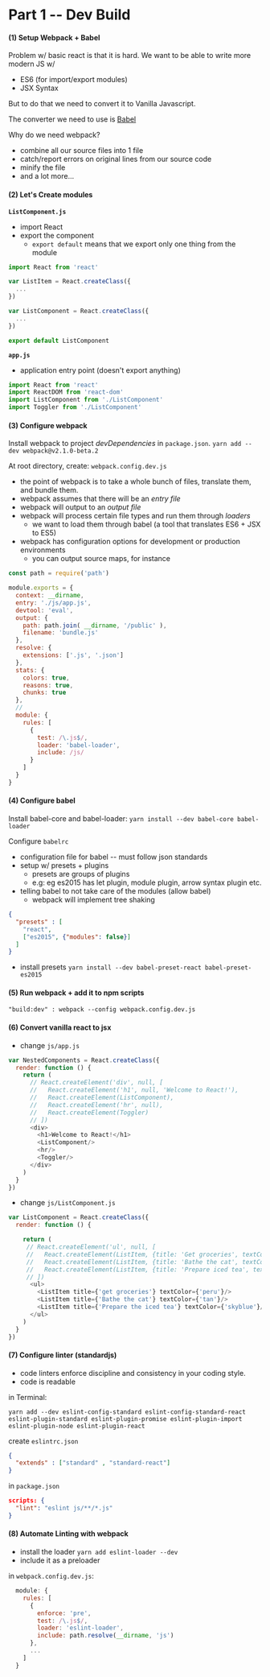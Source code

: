 # Part 1 -- Dev Build

#### (1) Setup Webpack + Babel
Problem w/ basic react is that it is hard. We want to be able to write more modern JS w/
+ ES6 (for import/export modules)
+ JSX Syntax

But to do that we need to convert it to Vanilla Javascript.

The converter we need to use is [Babel]( http://babeljs.io/repl/#?babili=false&evaluate=true&lineWrap=false&presets=es2015&targets=&browsers=&builtIns=false&debug=false&experimental=false&loose=false&spec=false&code=import%20React%20from%20'react'%0A%0Alet%20sayHi%20%3D%20()%20%3D%3E%20%7B%0A%20%20console.log('heyy')%0A%7D&playground=true) 


Why do we need webpack?
+ combine all our source files into 1 file
+ catch/report errors on original lines from our source code
+ minify the file
+ and a lot more...

#### (2) Let's Create modules
**`ListComponent.js`**
- import React 
- export the component
  - `export default` means that we export only one thing from the module
```js
import React from 'react'

var ListItem = React.createClass({
  ...
})

var ListComponent = React.createClass({
  ...
})

export default ListComponent
```

**`app.js`**
- application entry point (doesn't export anything) 
```js
import React from 'react'
import ReactDOM from 'react-dom'
import ListComponent from './ListComponent'
import Toggler from './ListComponent'
```

#### (3) Configure webpack
Install webpack to project *devDependencies* in `package.json`.
`yarn add --dev webpack@v2.1.0-beta.2`

At root directory, create: `webpack.config.dev.js`
- the point of webpack is to take a whole bunch of files, translate them, and bundle them.
- webpack assumes that there will be an *entry file*
- webpack will output to an *output file*
- webpack will process certain file types and run them through *loaders*
  + we want to load them through babel (a tool that translates ES6 + JSX to ES5)
- webpack has configuration options for development or production environments
  + you can output source maps, for instance

```js
const path = require('path')

module.exports = {
  context: __dirname,
  entry: './js/app.js',
  devtool: 'eval',
  output: {
    path: path.join( __dirname, '/public' ),
    filename: 'bundle.js'
  },
  resolve: {
    extensions: ['.js', '.json']
  },
  stats: {
    colors: true,
    reasons: true,
    chunks: true
  },
  // 
  module: {
    rules: [
      { 
        test: /\.js$/,
        loader: 'babel-loader',
        include: /js/
      }
    ]
  }
}
```

#### (4) Configure babel
Install babel-core and babel-loader:
`yarn install --dev babel-core babel-loader`

Configure `babelrc`
- configuration file for babel -- must follow json standards
- setup w/ presets + plugins
  + presets are groups of plugins
  + e.g: eg es2015 has let plugin, module plugin, arrow syntax plugin etc.
- telling babel to not take care of the modules (allow babel)
  + webpack will implement tree shaking

```json
{
  "presets" : [
    "react",
    ["es2015", {"modules": false}]
  ]
}
```

- install presets
  `yarn install --dev babel-preset-react babel-preset-es2015`

#### (5) Run webpack + add it to npm scripts
`"build:dev" : webpack --config webpack.config.dev.js`

#### (6) Convert vanilla react to jsx
- change `js/app.js`

```js
var NestedComponents = React.createClass({
  render: function () {
    return (
      // React.createElement('div', null, [
      //   React.createElement('h1', null, 'Welcome to React!'),
      //   React.createElement(ListComponent),
      //   React.createElement('hr', null),
      //   React.createElement(Toggler)
      // ])
      <div>
        <h1>Welcome to React!</h1>
        <ListComponent/>
        <hr/>
        <Toggler/>
      </div>
    )
  }
})
```

- change `js/ListComponent.js`

```js
var ListComponent = React.createClass({
  render: function () {

    return (
     // React.createElement('ul', null, [
     //   React.createElement(ListItem, {title: 'Get groceries', textColor: 'peru'}),
     //   React.createElement(ListItem, {title: 'Bathe the cat', textColor: 'tan'}),
     //   React.createElement(ListItem, {title: 'Prepare iced tea', textColor: 'skyblue'})
     // ])
      <ul>
        <ListItem title={'get groceries'} textColor={'peru'}/>
        <ListItem title={'Bathe the cat'} textColor={'tan'}/>
        <ListItem title={'Prepare the iced tea'} textColor={'skyblue'}/>
      </ul>
    )
  }
})
```

#### (7) Configure linter (standardjs)
- code linters enforce discipline and consistency in your coding style.
- code is readable 

in Terminal:
```
yarn add --dev eslint-config-standard eslint-config-standard-react eslint-plugin-standard eslint-plugin-promise eslint-plugin-import eslint-plugin-node eslint-plugin-react
```

create `eslintrc.json`
```json
{
  "extends" : ["standard" , "standard-react"]
}
```

in `package.json`
```json
scripts: {
  "lint": "eslint js/**/*.js"
}
```

#### (8) Automate Linting with webpack
- install the loader
`yarn add eslint-loader --dev`
- include it as a preloader

in `webpack.config.dev.js`:
```js
  module: {
    rules: [
      {
        enforce: 'pre',
        test: /\.js$/,
        loader: 'eslint-loader',
        include: path.resolve(__dirname, 'js')
      },
      ...
    ]
  }
```
